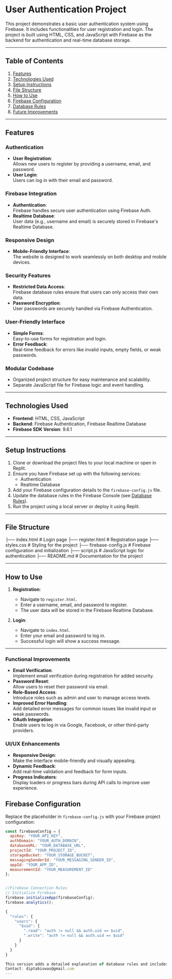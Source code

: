 # User Authentication Project

This project demonstrates a basic user authentication system using Firebase. It includes functionalities for user registration and login. The project is built using HTML, CSS, and JavaScript with Firebase as the backend for authentication and real-time database storage.

---

## Table of Contents
1. [Features](#features)
2. [Technologies Used](#technologies-used)
3. [Setup Instructions](#setup-instructions)
4. [File Structure](#file-structure)
5. [How to Use](#how-to-use)
6. [Firebase Configuration](#firebase-configuration)
7. [Database Rules](#database-rules)
8. [Future Improvements](#future-improvements)

---

## Features

### **Authentication**
- **User Registration**:  
  Allows new users to register by providing a username, email, and password.  
- **User Login**:  
  Users can log in with their email and password.  

### **Firebase Integration**
- **Authentication**:  
  Firebase handles secure user authentication using Firebase Auth.  
- **Realtime Database**:  
  User data (e.g., username and email) is securely stored in Firebase's Realtime Database.  

### **Responsive Design**
- **Mobile-Friendly Interface**:  
  The website is designed to work seamlessly on both desktop and mobile devices.  

### **Security Features**
- **Restricted Data Access**:  
  Firebase database rules ensure that users can only access their own data.  
- **Password Encryption**:  
  User passwords are securely handled via Firebase Authentication.  

### **User-Friendly Interface**
- **Simple Forms**:  
  Easy-to-use forms for registration and login.  
- **Error Feedback**:  
  Real-time feedback for errors like invalid inputs, empty fields, or weak passwords.  

### **Modular Codebase**
- Organized project structure for easy maintenance and scalability.  
- Separate JavaScript file for Firebase logic and event handling. 

---

## Technologies Used
- **Frontend**: HTML, CSS, JavaScript
- **Backend**: Firebase Authentication, Firebase Realtime Database
- **Firebase SDK Version**: 9.6.1

---

## Setup Instructions
1. Clone or download the project files to your local machine or open in Replit.
2. Ensure you have Firebase set up with the following services:
   - Authentication
   - Realtime Database
3. Add your Firebase configuration details to the `firebase-config.js` file.
4. Update the database rules in the Firebase Console (see [Database Rules](#database-rules)).
5. Run the project using a local server or deploy it using Replit.

---

## File Structure
├── index.html            # Login page
├── register.html         # Registration page
├── styles.css            # Styling for the project
├── firebase-config.js    # Firebase configuration and initialization
├── script.js             # JavaScript logic for authentication
├── README.md             # Documentation for the project

---

## How to Use
1. **Registration**:
   - Navigate to `register.html`.
   - Enter a username, email, and password to register.
   - The user data will be stored in the Firebase Realtime Database.

2. **Login**:
   - Navigate to `index.html`.
   - Enter your email and password to log in.
   - Successful login will show a success message.

---
### Functional Improvements  
- **Email Verification**:  
  Implement email verification during registration for added security.  
- **Password Reset**:  
  Allow users to reset their password via email.  
- **Role-Based Access**:  
  Introduce roles such as admin and user to manage access levels.  
- **Improved Error Handling**:  
  Add detailed error messages for common issues like invalid input or weak passwords.  
- **OAuth Integration**:  
  Enable users to log in via Google, Facebook, or other third-party providers.  

### UI/UX Enhancements  
- **Responsive Design**:  
  Make the interface mobile-friendly and visually appealing.  
- **Dynamic Feedback**:  
  Add real-time validation and feedback for form inputs.  
- **Progress Indicators**:  
  Display loaders or progress bars during API calls to improve user experience.  


## Firebase Configuration
Replace the placeholder in `firebase-config.js` with your Firebase project configuration:

```javascript
const firebaseConfig = {
  apiKey: "YOUR_API_KEY",
  authDomain: "YOUR_AUTH_DOMAIN",
  databaseURL: "YOUR_DATABASE_URL",
  projectId: "YOUR_PROJECT_ID",
  storageBucket: "YOUR_STORAGE_BUCKET",
  messagingSenderId: "YOUR_MESSAGING_SENDER_ID",
  appId: "YOUR_APP_ID",
  measurementId: "YOUR_MEASUREMENT_ID"
};


//Firebase Connection Rules 
// Initialize Firebase
firebase.initializeApp(firebaseConfig);
firebase.analytics();

{
  "rules": {
    "users": {
      "$uid": {
        ".read": "auth != null && auth.uid == $uid",
        ".write": "auth != null && auth.uid == $uid"
      }
    }
  }
}

This version adds a detailed explanation of database rules and includes actionable items for future improvements. Let me know if there’s anything else to modify!
Contact: diptabiswas@gmail.com
---

